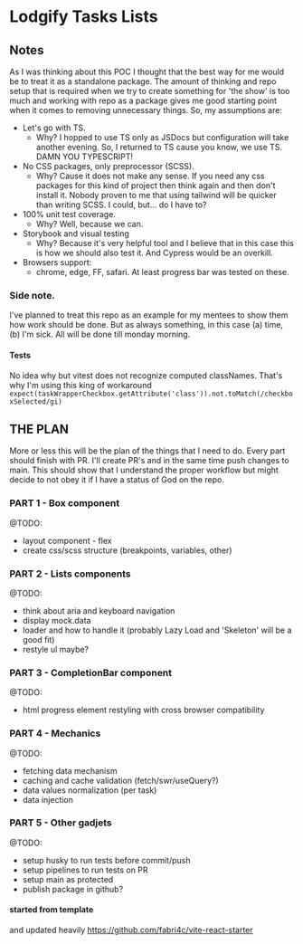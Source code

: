 # Lodgify Tasks Lists

## Notes

As I was thinking about this POC I thought that the best way for me would be to
treat it as a standalone package. The amount of thinking and repo setup that is
required when we try to create something for 'the show' is too much and working
with repo as a package gives me good starting point when it comes to removing
unnecessary things. So, my assumptions are:

- Let's go with TS.
  - Why? I hopped to use TS only as JSDocs but configuration will take another
    evening. So, I returned to TS cause you know, we use TS. DAMN YOU
    TYPESCRIPT!
- No CSS packages, only preprocessor (SCSS).
  - Why? Cause it does not make any sense. If you need any css packages for this
    kind of project then think again and then don't install it. Nobody proven to
    me that using tailwind will be quicker than writing SCSS. I could, but... do
    I have to?
- 100% unit test coverage.
  - Why? Well, because we can.
- Storybook and visual testing
  - Why? Because it's very helpful tool and I believe that in this case this is
    how we should also test it. And Cypress would be an overkill.
- Browsers support:
  - chrome, edge, FF, safari. At least progress bar was tested on these.

### Side note.

I've planned to treat this repo as an example for my mentees to show them how
work should be done. But as always something, in this case (a) time, (b) I'm
sick. All will be done till monday morning.

#### Tests

No idea why but vitest does not recognize computed classNames. That's why I'm
using this king of workaround
`expect(taskWrapperCheckbox.getAttribute('class')).not.toMatch(/checkboxSelected/gi)`

## THE PLAN

More or less this will be the plan of the things that I need to do. Every part
should finish with PR. I'll create PR's and in the same time push changes to
main. This should show that I understand the proper workflow but might decide to
not obey it if I have a status of God on the repo.

### PART 1 - Box component

@TODO:

- layout component - flex
- create css/scss structure (breakpoints, variables, other)

### PART 2 - Lists components

@TODO:

- think about aria and keyboard navigation
- display mock.data
- loader and how to handle it (probably Lazy Load and 'Skeleton' will be a good
  fit)
- restyle ul maybe?

### PART 3 - CompletionBar component

@TODO:

- html progress element restyling with cross browser compatibility

### PART 4 - Mechanics

@TODO:

- fetching data mechanism
- caching and cache validation (fetch/swr/useQuery?)
- data values normalization (per task)
- data injection

### PART 5 - Other gadjets

@TODO:

- setup husky to run tests before commit/push
- setup pipelines to run tests on PR
- setup main as protected
- publish package in github?

#### started from template

and updated heavily
https://github.com/fabri4c/vite-react-starter




